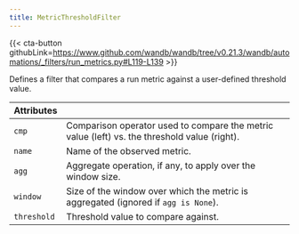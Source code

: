 ```yaml
---
title: MetricThresholdFilter
---
```


{{< cta-button githubLink=https://www.github.com/wandb/wandb/tree/v0.21.3/wandb/automations/_filters/run_metrics.py#L119-L139 >}}

Defines a filter that compares a run metric against a user-defined threshold value.

| Attributes |  |
| :--- | :--- |
|  `cmp` |  Comparison operator used to compare the metric value (left) vs. the threshold value (right). |
|  `name` |  Name of the observed metric. |
|  `agg` |  Aggregate operation, if any, to apply over the window size. |
|  `window` |  Size of the window over which the metric is aggregated (ignored if `agg is None`). |
|  `threshold` |  Threshold value to compare against. |
